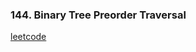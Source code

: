 ### 144. Binary Tree Preorder Traversal

[leetcode](https://leetcode.com/problems/binary-tree-preorder-traversal)